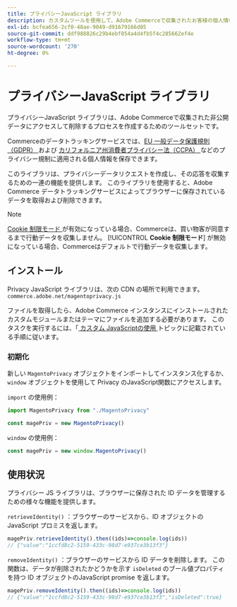 ```yaml
---
title: プライバシーJavaScript ライブラリ
description: カスタムツールを使用して、Adobe Commerceで収集されたお客様の個人情報にアクセスして削除する方法を説明します。
exl-id: bcfea656-2cf0-48ae-9049-d91679166d05
source-git-commit: ddf988826c29b4ebf054a4d4fb5f4c285662ef4e
workflow-type: tm+mt
source-wordcount: '270'
ht-degree: 0%

---
```


<!-- TODO: Remove this topic and redirect to the adobe-privacy-javascript-library.md when the Adobe privacy library has been integrated with Commerce. -->

# プライバシーJavaScript ライブラリ

プライバシーJavaScript ライブラリは、Adobe Commerceで収集された非公開データにアクセスして削除するプロセスを作成するためのツールセットです。

Commerceのデータトラッキングサービスでは、[EU 一般データ保護規則（GDPR） ](gdpr.md) および [ カリフォルニア州消費者プライバシー法（CCPA） ](ccpa.md) などのプライバシー規制に適用される個人情報を保存できます。

このライブラリは、プライバシーデータリクエストを作成し、その応答を収集するための一連の機能を提供します。 このライブラリを使用すると、Adobe Commerce データトラッキングサービスによってブラウザーに保存されているデータを取得および削除できます。

>[!NOTE]
>
>[Cookie 制限モード ](https://experienceleague.adobe.com/docs/commerce-admin/start/compliance/privacy/compliance-cookie-law.html) が有効になっている場合、Commerceは、買い物客が同意するまで行動データを収集しません。 [!UICONTROL **Cookie 制限モード**] が無効になっている場合、Commerceはデフォルトで行動データを収集します。

## インストール

Privacy JavaScript ライブラリは、次の CDN の場所で利用できます。`commerce.adobe.net/magentoprivacy.js`

ファイルを取得したら、Adobe Commerce インスタンスにインストールされたカスタムモジュールまたはテーマにファイルを追加する必要があります。 このタスクを実行するには、「[ カスタム JavaScriptの使用 ](https://developer.adobe.com/commerce/frontend-core/javascript/custom/) トピックに記載されている手順に従います。

### 初期化

新しい `MagentoPrivacy` オブジェクトをインポートしてインスタンス化するか、`window` オブジェクトを使用して Privacy のJavaScript関数にアクセスします。

`import` の使用例：

```js
import MagentoPrivacy from "./MagentoPrivacy"

const magePriv = new MagentoPrivacy()
```

`window` の使用例：

```js
const magePriv = new window.MagentoPrivacy()
```

## 使用状況

プライバシー JS ライブラリは、ブラウザーに保存された ID データを管理するための様々な機能を提供します。

`retrieveIdentity()`
：ブラウザーのサービスから、ID オブジェクトのJavaScript プロミスを返します。

```js
magePriv.retrieveIdentity().then((ids)=>console.log(ids))
// {"value":"1ccfd8c2-5159-433c-98d7-e937ce3b13f3"}
```

`removeIdentity()`
：ブラウザーのサービスから ID データを削除します。
この関数は、データが削除されたかどうかを示す `isDeleted` のブール値プロパティを持つ ID オブジェクトのJavaScript promise を返します。

```js
magePriv.removeIdentity().then((ids)=>console.log(ids))
// {"value":"1ccfd8c2-5159-433c-98d7-e937ce3b13f3","isDeleted":true}
```
